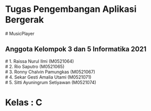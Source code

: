 <h1>Tugas Pengembangan Aplikasi Bergerak</h1>
# MusicPlayer


<h2>Anggota Kelompok 3 dan 5 Informatika 2021</h2> 
# 1. Raissa Nurul Ilmi          (M0521064) 
<br>
# 2. Rio Saputro                (M0521065)
<br>
# 3. Ronny Chalvin Pamungkas    (M0521067)
<br>
# 4. Sekar Gesti Amalia Utami   (M0521071)
<br>
# 5. Sitti Ayuningrum Setiyawan (M0521074)
<br>

# Kelas : C
